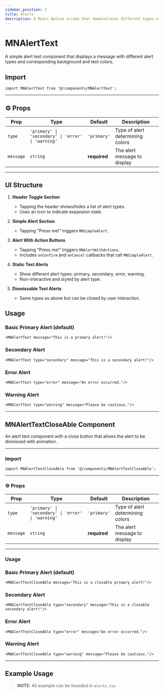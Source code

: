 ```yaml
---
sidebar_position: 2
title: Alerts
description: A React Native screen that demonstrates different types of alert UIs such as simple alerts, alerts with actions, and styled text alerts—some with dismissable options. Designed with reusability and clarity in mind.
---
```


# MNAlertText

A simple alert text component that displays a message with different alert types and corresponding background and text
colors.

##  Import

```tsx
import MNAlertText from '@/components/MNAlertText';
```

---

## ⚙️ Props

| Prop      | Type                                               | Default      | Description                      |
|-----------|----------------------------------------------------|--------------|----------------------------------|
| `type`    | `'primary' \| 'secondary' \| 'error' \| 'warning'` | `'primary'`  | Type of alert determining colors |
| `message` | `string`                                           | **required** | The alert message to display     |

---

## UI Structure

1. **Header Toggle Section**
    - Tapping the header shows/hides a list of alert types.
    - Uses an icon to indicate expansion state.

2. **Simple Alert Section**
    - Tapping "Press me!" triggers `MNSimpleAlert`.

3. **Alert With Action Buttons**
    - Tapping "Press me!" triggers `MNAlertWithActions`.
    - Includes `onConfirm` and `onCancel` callbacks that call `MNSimpleAlert`.

4. **Static Text Alerts**
    - Show different alert types: primary, secondary, error, warning.
    - Non-interactive and styled by alert type.

5. **Dismissable Text Alerts**
    - Same types as above but can be closed by user interaction.

## Usage

### Basic Primary Alert (default)

```tsx
<MNAlertText message="This is a primary alert!"/>
```

### Secondary Alert

```tsx
<MNAlertText type="secondary" message="This is a secondary alert!"/>
```

### Error Alert

```tsx
<MNAlertText type="error" message="An error occurred."/>
```

### Warning Alert

```tsx
<MNAlertText type="warning" message="Please be cautious."/>
```

---

## MNAlertTextCloseAble Component

An alert text component with a close button that allows the alert to be dismissed with animation.

---

### Import

```tsx
import MNAlertTextCloseAble from '@/components/MNAlertTextCloseAble';
```

---

### ⚙️ Props

| Prop      | Type                                               | Default      | Description                      |
|-----------|----------------------------------------------------|--------------|----------------------------------|
| `type`    | `'primary' \| 'secondary' \| 'error' \| 'warning'` | `'primary'`  | Type of alert determining colors |
| `message` | `string`                                           | **required** | The alert message to display     |

---

### Usage

### Basic Primary Alert (default)

```tsx
<MNAlertTextCloseAble message="This is a closable primary alert!"/>
```

### Secondary Alert

```tsx
<MNAlertTextCloseAble type="secondary" message="This is a closable secondary alert!"/>
```

### Error Alert

```tsx
<MNAlertTextCloseAble type="error" message="An error occurred."/>
```

### Warning Alert

```tsx
<MNAlertTextCloseAble type="warning" message="Please be cautious."/>
```

---

##  Example Usage

> **NOTE:**
> All example can be founded in `alerts.tsx`